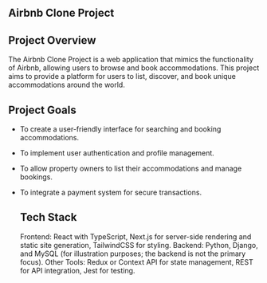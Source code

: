 ## Airbnb Clone Project

## Project Overview

The Airbnb Clone Project is a web application that mimics the functionality of Airbnb, allowing users to browse and book accommodations. This project aims to provide a platform for users to list, discover, and book unique accommodations around the world.

## Project Goals

- To create a user-friendly interface for searching and booking accommodations.
- To implement user authentication and profile management.
- To allow property owners to list their accommodations and manage bookings.
- To integrate a payment system for secure transactions.

  ## Tech Stack

  Frontend: React with TypeScript, Next.js for server-side rendering and static site generation, TailwindCSS for styling.
  Backend: Python, Django, and MySQL (for illustration purposes; the backend is not the primary focus).
  Other Tools: Redux or Context API for state management, REST for API integration, Jest for testing.
